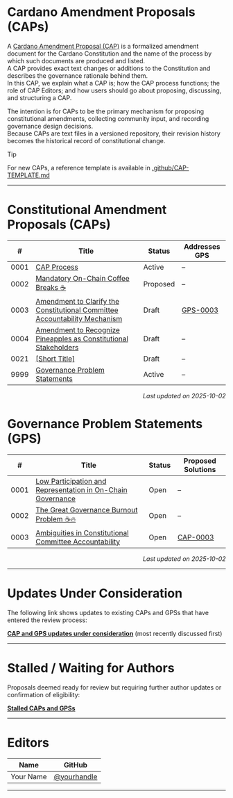 # Cardano Amendment Proposals (CAPs)

A [Cardano Amendment Proposal (CAP)](./CAP-0001) is a formalized amendment document for the Cardano Constitution and the name of the process by which such documents are produced and listed.  
A CAP provides exact text changes or additions to the Constitution and describes the governance rationale behind them.  
In this CAP, we explain what a CAP is; how the CAP process functions; the role of CAP Editors; and how users should go about proposing, discussing, and structuring a CAP.

The intention is for CAPs to be the primary mechanism for proposing constitutional amendments, collecting community input, and recording governance design decisions.  
Because CAPs are text files in a versioned repository, their revision history becomes the historical record of constitutional change.

> [!TIP]  
> For new CAPs, a reference template is available in [.github/CAP-TEMPLATE.md](.github/CAP-TEMPLATE.md)

---
# Constitutional Amendment Proposals (CAPs)

<!-- BEGIN_CAP_INDEX -->
| #     | Title | Status | Addresses GPS |
|-------|----------------------------|----------|--------------------------|
| 0001  | [CAP Process](./CAP-0001) | Active | – |
| 0002  | [Mandatory On-Chain Coffee Breaks ☕](./CAP-0002) | Proposed | – |
| 0003  | [Amendment to Clarify the Constitutional Committee Accountability Mechanism](./CAP-0003) | Draft | [GPS-0003](./GPS-0003) |
| 0004  | [Amendment to Recognize Pineapples as Constitutional Stakeholders](./CAP-0004) | Draft | – |
| 0021  | [[Short Title]](./CAP-0021) | Draft | – |
| 9999  | [Governance Problem Statements](./CAP-9999) | Active | – |

<p align="right"><i>Last updated on 2025-10-02</i></p>
<!-- END_CAP_INDEX -->

# Governance Problem Statements (GPS)

<!-- BEGIN_GPS_INDEX -->
| #     | Title | Status | Proposed Solutions |
|-------|-----------------------------|----------|-----------------------------|
| 0001  | [Low Participation and Representation in On-Chain Governance](./GPS-0001) | Open | – |
| 0002  | [The Great Governance Burnout Problem ☕🔥](./GPS-0002) | Open | – |
| 0003  | [Ambiguities in Constitutional Committee Accountability](./GPS-0003) | Open | [CAP-0003](./CAP-0003) |

<p align="right"><i>Last updated on 2025-10-02</i></p>
<!-- END_GPS_INDEX -->

---

# Updates Under Consideration

The following link shows updates to existing CAPs and GPSs that have entered the review process:  

**[CAP and GPS updates under consideration](https://github.com/Thomas-nada/CAP/pulls?q=is%3Apr+is%3Aopen+label%3AUpdate+sort%3Aupdated-desc)** (most recently discussed first)

---

# Stalled / Waiting for Authors

Proposals deemed ready for review but requiring further author updates or confirmation of eligibility:  

[**Stalled CAPs and GPSs**](https://github.com/Thomas-nada/CAP/pulls?q=is%3Apr+is%3Aopen+draft%3Afalse+in%3Atitle+label%3A%22State%3A+Waiting+for+Author%22%2C%22State%3A+Likely+Abandoned%22%2C%22State%3A+Likely+Deprecated%22+-label%3AUpdate%2CCorrection%2CTranslation+sort%3Aupdated-asc)  

---

# Editors

| Name | GitHub |
|------|---------|
| Your Name | [@yourhandle](https://github.com/yourhandle) |

---
